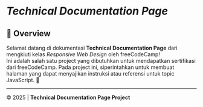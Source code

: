 # ***Technical Documentation Page***

## 📌 Overview
Selamat datang di dokumentasi **Technical Documentation Page** dari mengkiuti kelas *Responsive Web Design* oleh freeCodeCamp!  
Ini adalah salah satu project yang dibutuhkan untuk mendapatkan sertifikasi dari freeCodeCamp. Pada project ini, siperintahkan untuk membuat halaman yang dapat menyajikan instruksi atau referensi untuk topic JavaScript. 🚀

---
© 2025 | **Technical Documentation Page Project**
